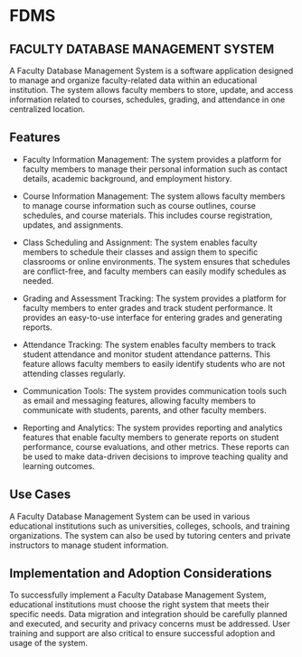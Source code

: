 # FDMS
## FACULTY DATABASE MANAGEMENT SYSTEM
A Faculty Database Management System is a software application designed to manage and organize faculty-related data within an educational institution. The system allows faculty members to store, update, and access information related to courses, schedules, grading, and attendance in one centralized location.
## Features
- Faculty Information Management: The system provides a platform for faculty members to manage their personal information such as contact details, academic background, and employment history.

- Course Information Management: The system allows faculty members to manage course information such as course outlines, course schedules, and course materials. This includes course registration, updates, and assignments.

- Class Scheduling and Assignment: The system enables faculty members to schedule their classes and assign them to specific classrooms or online environments. The system ensures that schedules are conflict-free, and faculty members can easily modify schedules as needed.

- Grading and Assessment Tracking: The system provides a platform for faculty members to enter grades and track student performance. It provides an easy-to-use interface for entering grades and generating reports.

- Attendance Tracking: The system enables faculty members to track student attendance and monitor student attendance patterns. This feature allows faculty members to easily identify students who are not attending classes regularly.

- Communication Tools: The system provides communication tools such as email and messaging features, allowing faculty members to communicate with students, parents, and other faculty members.

- Reporting and Analytics: The system provides reporting and analytics features that enable faculty members to generate reports on student performance, course evaluations, and other metrics. These reports can be used to make data-driven decisions to improve teaching quality and learning outcomes.
## Use Cases
A Faculty Database Management System can be used in various educational institutions such as universities, colleges, schools, and training organizations. The system can also be used by tutoring centers and private instructors to manage student information.
## Implementation and Adoption Considerations

To successfully implement a Faculty Database Management System, educational institutions must choose the right system that meets their specific needs. Data migration and integration should be carefully planned and executed, and security and privacy concerns must be addressed. User training and support are also critical to ensure successful adoption and usage of the system.

